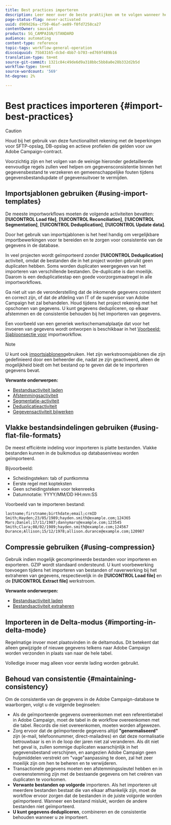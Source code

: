 ```yaml
---
title: Best practices importeren
description: Leer meer over de beste praktijken om te volgen wanneer het invoeren van gegevens in het gegevensbestand.
page-status-flag: never-activated
uuid: d909d26a-cf50-46af-ae09-f0fd7258ca27
contentOwner: sauviat
products: SG_CAMPAIGN/STANDARD
audience: automating
content-type: reference
topic-tags: workflow-general-operation
discoiquuid: 75b83165-dcbd-4bb7-b703-ed769f489b16
translation-type: tm+mt
source-git-commit: 1321c84c49de6d9a318bbc5bb8a0e28b332d2b5d
workflow-type: tm+mt
source-wordcount: '569'
ht-degree: 2%

---
```



# Best practices importeren {#import-best-practices}

>[!CAUTION]
>
>Houd bij het gebruik van deze functionaliteit rekening met de beperkingen voor SFTP-opslag, DB-opslag en actieve profielen die gelden voor uw Adobe Campaign-contract.

Voorzichtig zijn en het volgen van de weinige hieronder gedetailleerde eenvoudige regels zullen veel helpen om gegevensconsistentie binnen het gegevensbestand te verzekeren en gemeenschappelijke fouten tijdens gegevensbestandupdate of gegevensuitvoer te vermijden.

## Importsjablonen gebruiken {#using-import-templates}

De meeste importworkflows moeten de volgende activiteiten bevatten: **[!UICONTROL Load file]**, **[!UICONTROL Reconciliation]**, **[!UICONTROL Segmentation]**, **[!UICONTROL Deduplication]**, **[!UICONTROL Update data]**.

Door het gebruik van importsjablonen is het heel handig om vergelijkbare importbewerkingen voor te bereiden en te zorgen voor consistentie van de gegevens in de database.

In veel projecten wordt geïmporteerd zonder **[!UICONTROL Deduplication]** activiteit, omdat de bestanden die in het project worden gebruikt geen duplicaten hebben. Soms worden duplicaten weergegeven van het importeren van verschillende bestanden. De-duplicatie is dan moeilijk. Daarom is een deduplicatiestap een goede voorzorgsmaatregel in alle importworkflows.

Ga niet uit van de veronderstelling dat de inkomende gegevens consistent en correct zijn, of dat de afdeling van IT of de supervisor van Adobe Campaign het zal behandelen. Houd tijdens het project rekening met het opschonen van gegevens. U kunt gegevens dedupliceren, op elkaar afstemmen en de consistentie behouden bij het importeren van gegevens.

Een voorbeeld van een generiek werkschemamalplaatje dat voor het invoeren van gegevens wordt ontworpen is beschikbaar in het [Voorbeeld: Sjabloonsectie voor](../../automating/using/creating-import-workflow-templates.md) importworkflow.

>[!NOTE]
>
>U kunt ook [importsjablonen](../../automating/using/importing-data-with-import-templates.md)gebruiken. Het zijn werkstroomsjablonen die zijn gedefinieerd door een beheerder die, nadat ze zijn geactiveerd, alleen de mogelijkheid biedt om het bestand op te geven dat de te importeren gegevens bevat.

**Verwante onderwerpen:**

* [Bestandsactiviteit laden](../../automating/using/load-file.md)
* [Afstemmingsactiviteit](../../automating/using/reconciliation.md)
* [Segmentatie-activiteit](../../automating/using/segmentation.md)
* [Deduplicatieactiviteit](../../automating/using/deduplication.md)
* [Gegevensactiviteit bijwerken](../../automating/using/update-data.md)

## Vlakke bestandsindelingen gebruiken {#using-flat-file-formats}

De meest efficiënte indeling voor importeren is platte bestanden. Vlakke bestanden kunnen in de bulkmodus op databaseniveau worden geïmporteerd.

Bijvoorbeeld:

* Scheidingsteken: tab of puntkomma
* Eerste regel met kopteksten
* Geen scheidingsteken voor tekenreeks
* Datumnotatie: YYYY/MM/DD HH:mm:SS

Voorbeeld van te importeren bestand:

```
lastname;firstname;birthdate;email;crmID
Smith;Hayden;23/05/1989;hayden.smith@example.com;124365
Mars;Daniel;17/11/1987;dannymars@example.com;123545
Smith;Clara;08/02/1989;hayden.smith@example.com;124567
Durance;Allison;15/12/1978;allison.durance@example.com;120987
```

## Compressie gebruiken {#using-compression}

Gebruik indien mogelijk gecomprimeerde bestanden voor importeren en exporteren. GZIP wordt standaard ondersteund. U kunt voorbewerking toevoegen tijdens het importeren van bestanden of naverwerking bij het extraheren van gegevens, respectievelijk in de **[!UICONTROL Load file]** en de **[!UICONTROL Extract file]** werkstroom.

**Verwante onderwerpen:**

* [Bestandsactiviteit laden](../../automating/using/load-file.md)
* [Bestandsactiviteit extraheren](../../automating/using/extract-file.md)

## Importeren in de Delta-modus {#importing-in-delta-mode}

Regelmatige invoer moet plaatsvinden in de deltamodus. Dit betekent dat alleen gewijzigde of nieuwe gegevens telkens naar Adobe Campaign worden verzonden in plaats van naar de hele tabel.

Volledige invoer mag alleen voor eerste lading worden gebruikt.

## Behoud van consistentie {#maintaining-consistency}

Om de consistentie van de gegevens in de Adobe Campaign-database te waarborgen, volgt u de volgende beginselen:

* Als de geïmporteerde gegevens overeenkomen met een referentietabel in Adobe Campaign, moet de tabel in de workflow overeenkomen met die tabel. Records die niet overeenkomen, moeten worden afgewezen.
* Zorg ervoor dat de geïmporteerde gegevens altijd **&quot;genormaliseerd&quot;** zijn (e-mail, telefoonnummer, direct-mailadres) en dat deze normalisatie betrouwbaar is en in de loop der jaren niet zal veranderen. Als dit niet het geval is, zullen sommige duplicaten waarschijnlijk in het gegevensbestand verschijnen, en aangezien Adobe Campaign geen hulpmiddelen verstrekt om &quot;vage&quot;aanpassing te doen, zal het zeer moeilijk zijn om hen te beheren en te verwijderen.
* Transactionele gegevens moeten een afstemmingssleutel hebben en in overeenstemming zijn met de bestaande gegevens om het creëren van duplicaten te voorkomen.
* **Verwante bestanden op volgorde** importeren. Als het importeren uit meerdere bestanden bestaat die van elkaar afhankelijk zijn, moet de workflow ervoor zorgen dat de bestanden in de juiste volgorde worden geïmporteerd. Wanneer een bestand mislukt, worden de andere bestanden niet geïmporteerd.
* **U kunt gegevens dedupliceren**, combineren en de consistentie behouden wanneer u ze importeert.
